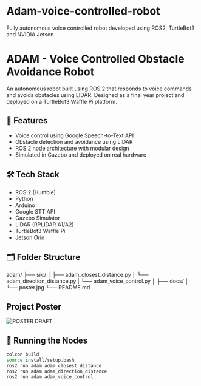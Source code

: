 # Adam-voice-controlled-robot
Fully autonomous voice controlled robot developed using ROS2, TurtleBot3 and NVIDIA Jetson


# ADAM - Voice Controlled Obstacle Avoidance Robot

An autonomous robot built using ROS 2 that responds to voice commands and avoids obstacles using LIDAR. Designed as a final year project and deployed on a TurtleBot3 Waffle Pi platform.

## 🧠 Features
- Voice control using Google Speech-to-Text API
- Obstacle detection and avoidance using LIDAR
- ROS 2 node architecture with modular design
- Simulated in Gazebo and deployed on real hardware

## 🛠 Tech Stack
- ROS 2 (Humble)
- Python
- Arduino
- Google STT API
- Gazebo Simulator
- LIDAR (RPLIDAR A1/A2)
- TurtleBot3 Waffle Pi
- Jetson Orin

## 🗂 Folder Structure
adam/
├── src/
│ ├── adam_closest_distance.py
│ └── adam_direction_distance.py
| └── adam_voice_control.py
│ 
├── docs/
│ └── poster.jpg
└── README.md

## Project Poster
![POSTER DRAFT](https://github.com/user-attachments/assets/64892a94-5402-4c81-af38-6bb178e75a7d)


## 🚀 Running the Nodes
```bash
colcon build
source install/setup.bash
ros2 run adam adam_closest_distance
ros2 run adam adam_direction_distance
ros2 run adam adam_voice_control
